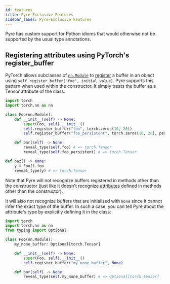 ```yaml
---
id: features
title: Pyre-Exclusive Features
sidebar_label: Pyre-Exclusive Features
---
```


Pyre has custom support for Python idioms that would otherwise not be supported by the usual type annotations.

<!-- TODO(T132521708) Add additional features illustrating behaviors in the Pyre type system that may not be explicitly specified by common docs, or remove this page entirely. -->

## Registering attributes using PyTorch's register_buffer

PyTorch allows subclasses of [`nn.Module`](https://pytorch.org/docs/stable/generated/torch.nn.Module.html?highlight=nn%20module#torch.nn.Module) to [register](https://pytorch.org/docs/stable/generated/torch.nn.Module.html?highlight=register_buffer#torch.nn.Module.register_buffer) a buffer in an object using `self.register_buffer("foo", initial_value)`. Pyre supports this pattern when used within the constructor. It simply treats the buffer as a Tensor attribute of the class:

```python
import torch
import torch.nn as nn

class Foo(nn.Module):
    def __init__(self) -> None:
        super(Foo, self).__init__()
        self.register_buffer("foo", torch.zeros(10, 20))
        self.register_buffer("foo_persistent", torch.zeros(10, 20), persistent=False)

    def bar(self) -> None:
        reveal_type(self.foo) # => torch.Tensor
        reveal_type(self.foo_persistent) # => torch.Tensor

def baz() -> None:
    y = Foo().foo
    reveal_type(y) # => torch.Tensor
```

Note that Pyre will not recognize buffers registered in methods other than the constructor (just like it doesn't recognize [attributes](errors.md#16-missing-attributes) defined in methods other than the constructor).

It will also not recognize buffers that are initialized with `None` since it cannot infer the exact type of the buffer. In such a case, you can tell Pyre about the attribute's type by explicitly defining it in the class:

```python
import torch
import torch.nn as nn
from typing import Optional

class Foo(nn.Module):
    my_none_buffer: Optional[torch.Tensor]

    def __init__(self) -> None:
        super(Foo, self).__init__()
        self.register_buffer("my_none_buffer", None)

    def bar(self) -> None:
        reveal_type(self.my_none_buffer) # => Optional[torch.Tensor]
```
